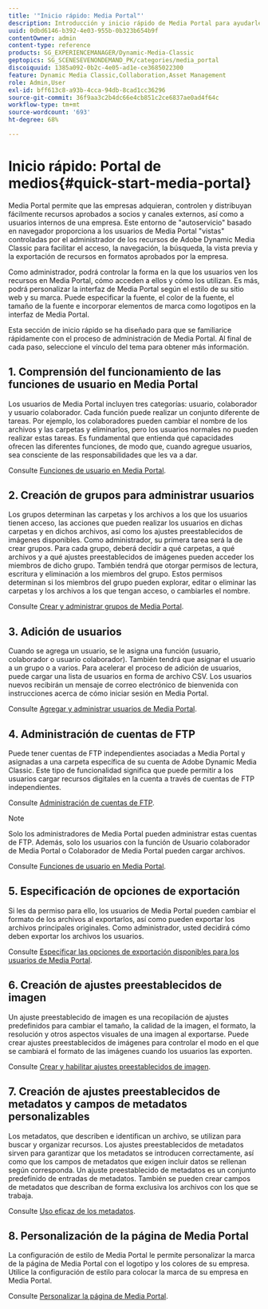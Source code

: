 ```yaml
---
title: '"Inicio rápido: Media Portal"'
description: Introducción y inicio rápido de Media Portal para ayudarle a poner en marcha rápidamente las técnicas y la administración de Media Portal en Adobe Dynamic Media Classic.
uuid: 0dbd6146-b392-4e03-955b-0b323b654b9f
contentOwner: admin
content-type: reference
products: SG_EXPERIENCEMANAGER/Dynamic-Media-Classic
geptopics: SG_SCENESEVENONDEMAND_PK/categories/media_portal
discoiquuid: 1385a092-0b2c-4e05-ad1e-ce3685022300
feature: Dynamic Media Classic,Collaboration,Asset Management
role: Admin,User
exl-id: bff613c8-a93b-4cca-94db-8cad1cc36296
source-git-commit: 36f9aa3c2b4dc66e4cb851c2ce6837ae0ad4f64c
workflow-type: tm+mt
source-wordcount: '693'
ht-degree: 68%

---
```


# Inicio rápido: Portal de medios{#quick-start-media-portal}

Media Portal permite que las empresas adquieran, controlen y distribuyan fácilmente recursos aprobados a socios y canales externos, así como a usuarios internos de una empresa. Este entorno de &quot;autoservicio&quot; basado en navegador proporciona a los usuarios de Media Portal &quot;vistas&quot; controladas por el administrador de los recursos de Adobe Dynamic Media Classic para facilitar el acceso, la navegación, la búsqueda, la vista previa y la exportación de recursos en formatos aprobados por la empresa.

Como administrador, podrá controlar la forma en la que los usuarios ven los recursos en Media Portal, cómo acceden a ellos y cómo los utilizan. Es más, podrá personalizar la interfaz de Media Portal según el estilo de su sitio web y su marca. Puede especificar la fuente, el color de la fuente, el tamaño de la fuente e incorporar elementos de marca como logotipos en la interfaz de Media Portal.

Esta sección de inicio rápido se ha diseñado para que se familiarice rápidamente con el proceso de administración de Media Portal. Al final de cada paso, seleccione el vínculo del tema para obtener más información.

## 1. Comprensión del funcionamiento de las funciones de usuario en Media Portal

Los usuarios de Media Portal incluyen tres categorías: usuario, colaborador y usuario colaborador. Cada función puede realizar un conjunto diferente de tareas. Por ejemplo, los colaboradores pueden cambiar el nombre de los archivos y las carpetas y eliminarlos, pero los usuarios normales no pueden realizar estas tareas. Es fundamental que entienda qué capacidades ofrecen las diferentes funciones, de modo que, cuando agregue usuarios, sea consciente de las responsabilidades que les va a dar.

Consulte [Funciones de usuario en Media Portal](media-portal-user-roles.md#media_portal_user_roles).

## 2. Creación de grupos para administrar usuarios

Los grupos determinan las carpetas y los archivos a los que los usuarios tienen acceso, las acciones que pueden realizar los usuarios en dichas carpetas y en dichos archivos, así como los ajustes preestablecidos de imágenes disponibles. Como administrador, su primera tarea será la de crear grupos. Para cada grupo, deberá decidir a qué carpetas, a qué archivos y a qué ajustes preestablecidos de imágenes pueden acceder los miembros de dicho grupo. También tendrá que otorgar permisos de lectura, escritura y eliminación a los miembros del grupo. Estos permisos determinan si los miembros del grupo pueden explorar, editar o eliminar las carpetas y los archivos a los que tengan acceso, o cambiarles el nombre.

Consulte [Crear y administrar grupos de Media Portal](creating-media-portal-groups.md#creating_and_managing_media_portal_groups).

## 3. Adición de usuarios

Cuando se agrega un usuario, se le asigna una función (usuario, colaborador o usuario colaborador). También tendrá que asignar el usuario a un grupo o a varios. Para acelerar el proceso de adición de usuarios, puede cargar una lista de usuarios en forma de archivo CSV. Los usuarios nuevos recibirán un mensaje de correo electrónico de bienvenida con instrucciones acerca de cómo iniciar sesión en Media Portal.

Consulte [Agregar y administrar usuarios de Media Portal](adding-media-portal-users.md#adding_and_managing_media_portal_users).

## 4. Administración de cuentas de FTP

Puede tener cuentas de FTP independientes asociadas a Media Portal y asignadas a una carpeta específica de su cuenta de Adobe Dynamic Media Classic. Este tipo de funcionalidad significa que puede permitir a los usuarios cargar recursos digitales en la cuenta a través de cuentas de FTP independientes.

Consulte [Administración de cuentas de FTP](ftp-accounts.md#managing_ftp_accounts).

>[!NOTE]
>
>Solo los administradores de Media Portal pueden administrar estas cuentas de FTP. Además, solo los usuarios con la función de Usuario colaborador de Media Portal o Colaborador de Media Portal pueden cargar archivos.

Consulte [Funciones de usuario en Media Portal](media-portal-user-roles.md#media_portal_user_roles).

## 5. Especificación de opciones de exportación

Si les da permiso para ello, los usuarios de Media Portal pueden cambiar el formato de los archivos al exportarlos, así como pueden exportar los archivos principales originales. Como administrador, usted decidirá cómo deben exportar los archivos los usuarios. 

Consulte [Especificar las opciones de exportación disponibles para los usuarios de Media Portal](specifying-export-options-available-media.md#specifying_export_options_available_to_media_portal_users).

## 6. Creación de ajustes preestablecidos de imagen

Un ajuste preestablecido de imagen es una recopilación de ajustes predefinidos para cambiar el tamaño, la calidad de la imagen, el formato, la resolución y otros aspectos visuales de una imagen al exportarse. Puede crear ajustes preestablecidos de imágenes para controlar el modo en el que se cambiará el formato de las imágenes cuando los usuarios las exporten. 

Consulte [Crear y habilitar ajustes preestablecidos de imagen](creating-enabling-image-presets.md#creating_and_enabling_image_presets).

## 7. Creación de ajustes preestablecidos de metadatos y campos de metadatos personalizables

Los metadatos, que describen e identifican un archivo, se utilizan para buscar y organizar recursos. Los ajustes preestablecidos de metadatos sirven para garantizar que los metadatos se introducen correctamente, así como que los campos de metadatos que exigen incluir datos se rellenan según corresponda. Un ajuste preestablecido de metadatos es un conjunto predefinido de entradas de metadatos. También se pueden crear campos de metadatos que describan de forma exclusiva los archivos con los que se trabaja. 

Consulte [Uso eficaz de los metadatos](making-efficient-metadata.md#making_more_efficient_use_of_metadata).

## 8. Personalización de la página de Media Portal

La configuración de estilo de Media Portal le permite personalizar la marca de la página de Media Portal con el logotipo y los colores de su empresa. Utilice la configuración de estilo para colocar la marca de su empresa en Media Portal.

Consulte [Personalizar la página de Media Portal](customizing-media-portal-screen.md#customizing_the_media_portal_screen).
